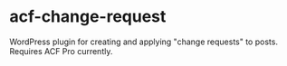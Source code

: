# acf-change-request
WordPress plugin for creating and applying "change requests" to posts. Requires ACF Pro currently.
